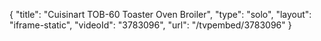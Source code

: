 {
    "title": "Cuisinart TOB-60 Toaster Oven Broiler",
    "type": "solo",
    "layout": "iframe-static",
    "videoId": "3783096",
    "url": "\/tvpembed\/3783096"
}